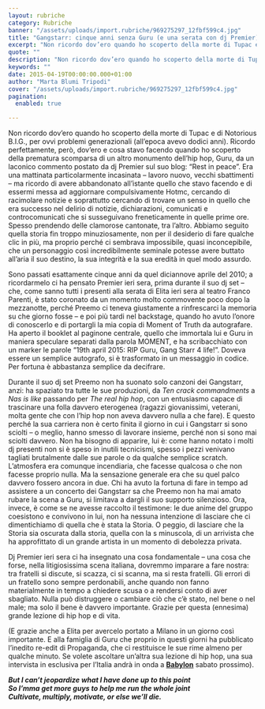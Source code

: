 ```yaml
---
layout: rubriche
category: Rubriche
banner: "/assets/uploads/import.rubriche/969275297_12fbf599c4.jpg"
title: "Gangstarr: cinque anni senza Guru (e una serata con dj Premier)"
excerpt: "Non ricordo dov’ero quando ho scoperto della morte di Tupac e di Notorious B.I.G., per ovvi problemi generazionali (all’epoca avevo dodici anni). Ricordo perfettamente, però, dov’ero e cosa stavo facendo quando ho scoperto della prematura scomparsa di un altro monumento dell’hip hop, Guru, da un laconico commento postato da dj Premier sul suo blog: “Rest [&hellip"
quote: ""
description: "Non ricordo dov’ero quando ho scoperto della morte di Tupac e di Notorious B.I.G., per ovvi problemi generazionali (all’epoca avevo dodici anni). Ricordo perfettamente, però, dov’ero e cosa stavo facendo quando ho scoperto della prematura scomparsa di un altro monumento dell’hip hop, Guru, da un laconico commento postato da dj Premier sul suo blog: “Rest [&hellip"
keywords: ""
date: 2015-04-19T00:00:00.000+01:00
author: "Marta Blumi Tripodi"
cover: "/assets/uploads/import.rubriche/969275297_12fbf599c4.jpg"
pagination:
  enabled: true

---
```


Non ricordo dov’ero quando ho scoperto della morte di Tupac e di Notorious B.I.G., per ovvi problemi generazionali (all’epoca avevo dodici anni). Ricordo perfettamente, però, dov’ero e cosa stavo facendo quando ho scoperto della prematura scomparsa di un altro monumento dell’hip hop, Guru, da un laconico commento postato da dj Premier sul suo blog: “Rest in peace”. Era una mattinata particolarmente incasinata – lavoro nuovo, vecchi sbattimenti – ma ricordo di avere abbandonato all’istante quello che stavo facendo e di essermi messa ad aggiornare compulsivamente Hotmc, cercando di racimolare notizie e soprattutto cercando di trovare un senso in quello che era successo nel delirio di notizie, dichiarazioni, comunicati e controcomunicati che si susseguivano freneticamente in quelle prime ore. Spesso prendendo delle clamorose cantonate, tra l’altro. Abbiamo seguito quella storia fin troppo minuziosamente, non per il desiderio di fare qualche clic in più, ma proprio perché ci sembrava impossibile, quasi inconcepibile, che un personaggio così incredibilmente seminale potesse avere buttato all’aria il suo destino, la sua integrità e la sua eredità in quel modo assurdo.

Sono passati esattamente cinque anni da quel diciannove aprile del 2010; a ricordarmelo ci ha pensato Premier ieri sera, prima durante il suo dj set – che, come sanno tutti i presenti alla serata di Elita ieri sera al teatro Franco Parenti, è stato coronato da un momento molto commovente poco dopo la mezzanotte, perché Preemo ci teneva giustamente a rinfrescarci la memoria su che giorno fosse – e poi più tardi nel backstage, quando ho avuto l’onore di conoscerlo e di portargli la mia copia di Moment of Truth da autografare. Ha aperto il booklet al paginone centrale, quello che immortala lui e Guru in maniera speculare separati dalla parola MOMENT, e ha scribacchiato con un marker le parole “19th april 2015: RIP Guru, Gang Starr 4 life!”. Doveva essere un semplice autografo, si è trasformato in un messaggio in codice. Per fortuna è abbastanza semplice da decifrare.

Durante il suo dj set Preemo non ha suonato solo canzoni dei Gangstarr, anzi: ha spaziato tra tutte le sue produzioni, da _Ten crack commandments_ a _Nas is like_ passando per _The real hip hop_, con un entusiasmo capace di trascinare una folla davvero eterogenea (ragazzi giovanissimi, veterani, molta gente che con l’hip hop non aveva davvero nulla a che fare). E questo perché la sua carriera non è certo finita il giorno in cui i Gangstarr si sono sciolti – o meglio, hanno smesso di lavorare insieme, perché non si sono mai sciolti davvero. Non ha bisogno di apparire, lui è: come hanno notato i molti dj presenti non si è speso in inutili tecnicismi, spesso i pezzi venivano tagliati brutalmente dalle sue parole o da qualche semplice scratch. L’atmosfera era comunque incendiaria, che facesse qualcosa o che non facesse proprio nulla. Ma la sensazione generale era che su quel palco davvero fossero ancora in due. Chi ha avuto la fortuna di fare in tempo ad assistere a un concerto dei Gangstarr sa che Preemo non ha mai amato rubare la scena a Guru, si limitava a dargli il suo supporto silenzioso. Ora, invece, è come se ne avesse raccolto il testimone: le due anime del gruppo coesistono e convivono in lui, non ha nessuna intenzione di lasciare che ci dimentichiamo di quella che è stata la Storia. O peggio, di lasciare che la Storia sia oscurata dalla storia, quella con la s minuscola, di un arrivista che ha approfittato di un grande artista in un momento di debolezza privata.

Dj Premier ieri sera ci ha insegnato una cosa fondamentale – una cosa che forse, nella litigiosissima scena italiana, dovremmo imparare a fare nostra: tra fratelli si discute, si scazza, ci si scanna, ma si resta fratelli. Gli errori di un fratello sono sempre perdonabili, anche quando non fanno materialmente in tempo a chiedere scusa o a rendersi conto di aver sbagliato. Nulla può distruggere o cambiare ciò che c’è stato, nel bene o nel male; ma solo il bene è davvero importante. Grazie per questa (ennesima) grande lezione di hip hop e di vita.

(E grazie anche a Elita per avercelo portato a Milano in un giorno così importante. E alla famiglia di Guru che proprio in questi giorni ha pubblicato l’inedito re-edit di Propaganda, che ci restituisce le sue rime almeno per qualche minuto. Se volete ascoltare un’altra sua lezione di hip hop, una sua intervista in esclusiva per l’Italia andrà in onda a [**Babylon**](https://www.facebook.com/babylonradio2?fref=ts "https://www.facebook.com/babylonradio2?fref=ts") sabato prossimo).

**_But I can’t jeopardize what I have done up to this point_**  
 **_So I’mma get more guys to help me run the whole joint_**  
 **_Cultivate, multiply, motivate, or else we’ll die._**